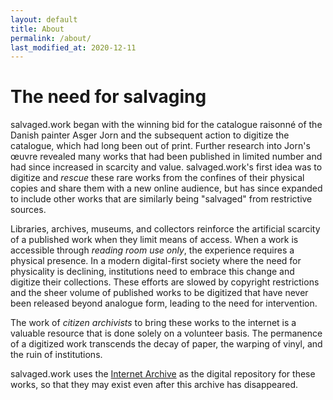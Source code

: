 ```yaml
---
layout: default
title: About
permalink: /about/
last_modified_at: 2020-12-11
---
```

# The need for salvaging

salvaged.work began with the winning bid for the catalogue raisonné of the Danish painter Asger Jorn and the subsequent action to digitize the catalogue, which had long been out of print. Further research into Jorn's œuvre revealed many works that had been published in limited number and had since increased in scarcity and value. salvaged.work's first idea was to digitize and *rescue* these rare works from the confines of their physical copies and share them with a new online audience, but has since expanded to include other works that are similarly being "salvaged" from restrictive sources.

Libraries, archives, museums, and collectors reinforce the artificial scarcity of a published work when they limit means of access. When a work is accessible through *reading room use only*, the experience requires a physical presence. In a modern digital-first society where the need for physicality is declining, institutions need to embrace this change and digitize their collections. These efforts are slowed by copyright restrictions and the sheer volume of published works to be digitized that have never been released beyond analogue form, leading to the need for intervention.

The work of *citizen archivists* to bring these works to the internet is a valuable resource that is done solely on a volunteer basis. The permanence of a digitized work transcends the decay of paper, the warping of vinyl, and the ruin of institutions.

salvaged.work uses the [Internet Archive](https://archive.org/) as the digital repository for these works, so that they may exist even after this archive has disappeared.
